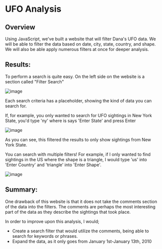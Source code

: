 # UFO Analysis

## Overview

Using JavaScript, we've built a website that will filter Dana's UFO data. We will be able to filter the data based on date, city, state, country, and shape. We will also be able apply numerous filters at once for deeper analysis.

## Results:

To perform a search is quite easy. On the left side on the website is a section called "Filter Search"

![image](https://user-images.githubusercontent.com/103209236/176535329-d11fe269-b091-4194-b868-5b61ce883a7a.png)

Each search criteria has a placeholder, showing the kind of data you can search for.

If, for example, you only wanted to search for UFO sightings in New York State, you'd type 'ny' where is says 'Enter State' and press Enter

![image](https://user-images.githubusercontent.com/103209236/176535666-cf718db6-44a3-4314-8fe7-aa2f63eabd3f.png)

As you can see, this filtered the results to only show sightings from New York State.

You can search with multiple filters! For example, if I only wanted to find sightings in the US where the shape is a triangle, I would type 'us' into 'Enter Country' and 'triangle' into 'Enter Shape'.

![image](https://user-images.githubusercontent.com/103209236/176536140-16b0b673-a5a8-4a78-811e-d1d123cbcdd6.png)

## Summary:

One drawback of this website is that it does not take the comments section of the data into the filters. The comments are perhaps the most interesting part of the data as they describe the sightings that took place.

In order to improve upon this analysis, I would;
  - Create a search filter that would utilize the comments, being able to search for keywords or phrases.
  - Expand the data, as it only goes from January 1st-January 13th, 2010
